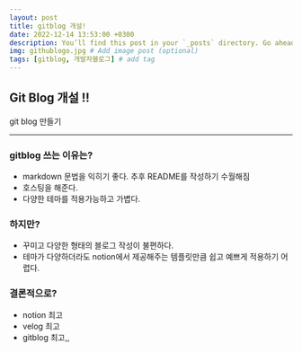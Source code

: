 ```yaml
---
layout: post
title: gitblog 개설!
date: 2022-12-14 13:53:00 +0300
description: You’ll find this post in your `_posts` directory. Go ahead and edit it and re-build the site to see your changes. # Add post description (optional)
img: githublogo.jpg # Add image post (optional)
tags: [gitblog, 개발자블로그] # add tag
---
```


## Git Blog 개설 !!
git blog 만들기

---
### gitblog 쓰는 이유는?
- markdown 문법을 익히기 좋다. 추후 README를 작성하기 수월해짐
- 호스팅을 해준다.
- 다양한 테마를 적용가능하고 가볍다.

### 하지만?

- 꾸미고 다양한 형태의 블로그 작성이 불편하다.
- 테마가 다양하더라도 notion에서 제공해주는 템플릿만큼 쉽고 예쁘게 적용하기 어렵다.

### 결론적으로?
- notion 최고
- velog 최고
- gitblog 최고,,